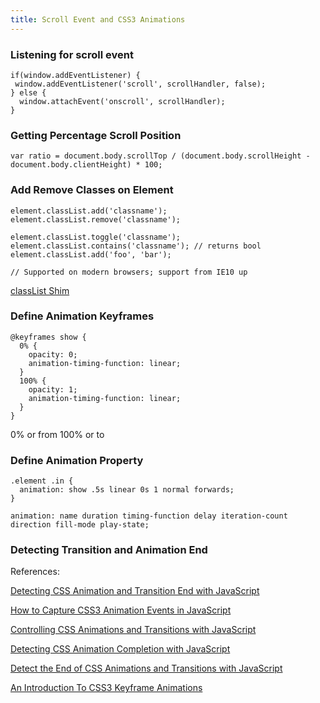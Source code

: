 ```yaml
---
title: Scroll Event and CSS3 Animations
---
```


### Listening for scroll event

    if(window.addEventListener) {
     window.addEventListener('scroll', scrollHandler, false);
    } else {
      window.attachEvent('onscroll', scrollHandler);
    }

### Getting Percentage Scroll Position

    var ratio = document.body.scrollTop / (document.body.scrollHeight - document.body.clientHeight) * 100;

### Add Remove Classes on Element

    element.classList.add('classname');
    element.classList.remove('classname'); 
    
    element.classList.toggle('classname');
    element.classList.contains('classname'); // returns bool
    element.classList.add('foo', 'bar');

    // Supported on modern browsers; support from IE10 up

[classList Shim](https://github.com/eligrey/classList.js/blob/master/classList.js)    

### Define Animation Keyframes

    @keyframes show {
      0% {
        opacity: 0;
        animation-timing-function: linear;
      }
      100% {
        opacity: 1;
        animation-timing-function: linear;
      }
    }

0% or from 100% or to

    
### Define Animation Property

    .element .in {
      animation: show .5s linear 0s 1 normal forwards;
    }

    animation: name duration timing-function delay iteration-count direction fill-mode play-state;    
    
### Detecting Transition and Animation End

References:

[Detecting CSS Animation and Transition End with JavaScript](http://osvaldas.info/detecting-css-animation-transition-end-with-javascript)

[How to Capture CSS3 Animation Events in JavaScript](http://www.sitepoint.com/css3-animation-javascript-event-handlers/)

[Controlling CSS Animations and Transitions with JavaScript](https://css-tricks.com/controlling-css-animations-transitions-javascript/)

[Detecting CSS Animation Completion with JavaScript](https://davidwalsh.name/css-animation-callback)

[Detect the End of CSS Animations and Transitions with JavaScript](https://jonsuh.com/blog/detect-the-end-of-css-animations-and-transitions-with-javascript/)

[An Introduction To CSS3 Keyframe Animations](http://www.smashingmagazine.com/2011/05/an-introduction-to-css3-keyframe-animations/)
